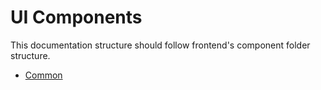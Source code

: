 # UI Components

This documentation structure should follow frontend's component folder structure.

- [Common](common/index.md)
